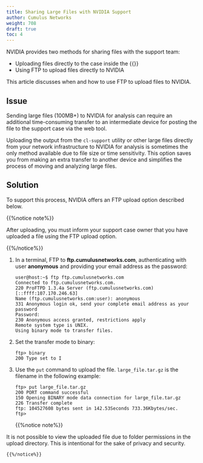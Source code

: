 ```yaml
---
title: Sharing Large Files with NVIDIA Support
author: Cumulus Networks
weight: 708
draft: true
toc: 4
---
```


NVIDIA provides two methods for sharing files with the support team:

- Uploading files directly to the case inside the {{<exlink url="https://support.mellanox.com/s/contact-support-page" text="Web tool">}}
- Using FTP to upload files directly to NVIDIA

This article discusses when and how to use FTP to upload files to NVIDIA.

## Issue

Sending large files (100MB+) to NVIDIA for analysis can require an additional time-consuming transfer to an intermediate device for posting the file to the support case via the web tool.

Uploading the output from the `cl-support` utility or other large files directly from your network infrastructure to NVIDIA for analysis is sometimes the only method available due to file size or time sensitivity. This option saves you from making an extra transfer to another device and simplifies the process of moving and analyzing large files.

## Solution

To support this process, NVIDIA offers an FTP upload option described below.

{{%notice note%}}

After uploading, you must inform your support case owner that you have uploaded a file using the FTP upload option.

{{%/notice%}}

1.  In a terminal, FTP to  **ftp.cumulusnetworks.com**, authenticating with user **anonymous** and providing your email address as the password:  

        user@host:~$ ftp ftp.cumulusnetworks.com
        Connected to ftp.cumulusnetworks.com.
        220 ProFTPD 1.3.4a Server (ftp.cumulusnetworks.com) [::ffff:107.170.246.63]
        Name (ftp.cumulusnetworks.com:user): anonymous
        331 Anonymous login ok, send your complete email address as your password
        Password:
        230 Anonymous access granted, restrictions apply
        Remote system type is UNIX.
        Using binary mode to transfer files.

2.  Set the transfer mode to binary:  

        ftp> binary
        200 Type set to I

3.  Use the `put` command to upload the file. `large_file.tar.gz` is the filename in the following example:

        ftp> put large_file.tar.gz
        200 PORT command successful
        150 Opening BINARY mode data connection for large_file.tar.gz
        226 Transfer complete
        ftp: 104527608 bytes sent in 142.53Seconds 733.36Kbytes/sec.
        ftp>

    {{%notice note%}}

It is not possible to view the uploaded file due to folder permissions in the upload directory. This is intentional for the sake of privacy and security.

    {{%/notice%}}
